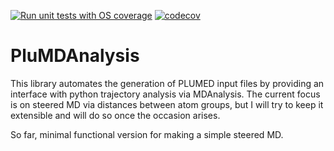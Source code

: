 [![Run unit tests with OS coverage](https://github.com/simonlichtinger/PluMDAnalysis/actions/workflows/unit_tests_os.yml/badge.svg?branch=main)](https://github.com/simonlichtinger/PluMDAnalysis/actions/workflows/unit_tests_os.yml)
[![codecov](https://codecov.io/gh/simonlichtinger/PluMDAnalysis/branch/main/graph/badge.svg?token=OS2KKHONFI)](https://codecov.io/gh/simonlichtinger/PluMDAnalysis)

# PluMDAnalysis

This library automates the generation of PLUMED input files by providing an
interface with python trajectory analysis via MDAnalysis. The current focus is
on steered MD via distances between atom groups, but I will try to keep it 
extensible and will do so once the occasion arises.

So far, minimal functional version for making a simple steered MD. 

